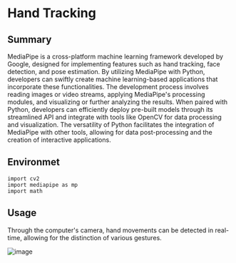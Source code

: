 # Hand Tracking
## Summary
MediaPipe is a cross-platform machine learning framework developed by Google, designed for implementing features 
such as hand tracking, face detection, and pose estimation. By utilizing MediaPipe with Python, developers can 
swiftly create machine learning-based applications that incorporate these functionalities. The development process 
involves reading images or video streams, applying MediaPipe's processing modules, and visualizing or further 
analyzing the results. When paired with Python, developers can efficiently deploy pre-built models through 
its streamlined API and integrate with tools like OpenCV for data processing and visualization. The versatility 
of Python facilitates the integration of MediaPipe with other tools, allowing for data post-processing and the 
creation of interactive applications.
## Environmet
    import cv2
    import mediapipe as mp
    import math
## Usage
Through the computer's camera, hand movements can be detected in real-time, allowing for the distinction of various gestures. 

![image](https://github.com/DennisHsu716/handtracking.github.io/blob/main/video/video.gif)
